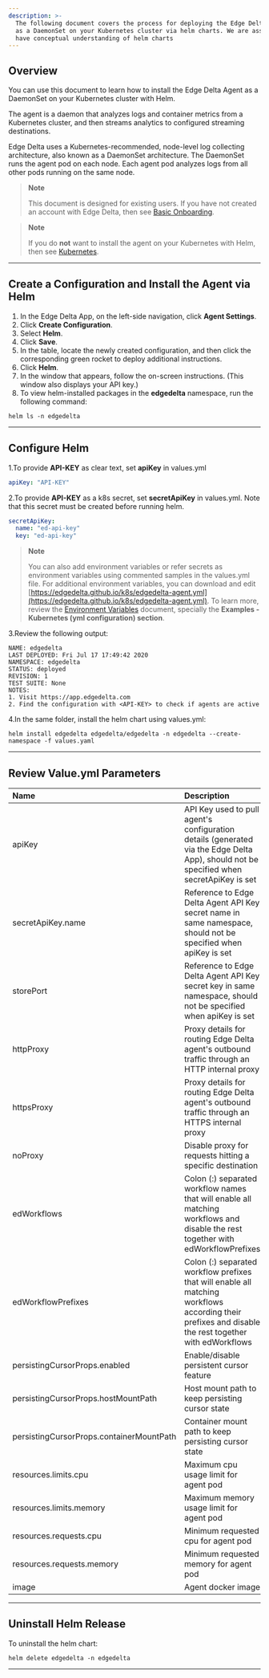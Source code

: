 ```yaml
---
description: >-
  The following document covers the process for deploying the Edge Delta agent
  as a DaemonSet on your Kubernetes cluster via helm charts. We are assuming you
  have conceptual understanding of helm charts
---
```


## Overview

You can use this document to learn how to install the Edge Delta Agent as a DaemonSet on your Kubernetes cluster with Helm.

The agent is a daemon that analyzes logs and container metrics from a Kubernetes cluster, and then streams analytics to configured streaming destinations.

Edge Delta uses a Kubernetes-recommended, node-level log collecting architecture, also known as a DaemonSet architecture. The DaemonSet runs the agent pod on each node. Each agent pod analyzes logs from all other pods running on the same node.

> **Note**
>
> This document is designed for existing users. If you have not created an account with Edge Delta, then see [Basic Onboarding](../basic-onboarding.md).

> **Note**
>
> If you do **not** want to install the agent on your Kubernetes with Helm, then see [Kubernetes](kubernetes.md).

***


## Create a Configuration and Install the Agent via Helm

1. In the Edge Delta App, on the left-side navigation, click **Agent Settings**.
2. Click **Create Configuration**.
3. Select **Helm**.
4. Click **Save**.  
5. In the table, locate the newly created configuration, and then click the corresponding green rocket to deploy additional instructions.
6. Click **Helm**.
7. In the window that appears, follow the on-screen instructions. (This window also displays your API key.)
8. To view helm-installed packages in the **edgedelta** namespace, run the following command:

```
helm ls -n edgedelta
```

***


## Configure Helm

1.To provide **API-KEY** as clear text, set **apiKey** in values.yml

```yaml
apiKey: "API-KEY"
```

2.To provide **API-KEY** as a k8s secret, set **secretApiKey** in values.yml. Note that this secret must be created before running helm.

```yaml
secretApiKey:
  name: "ed-api-key"
  key: "ed-api-key"
```


> **Note**
>
> You can also add environment variables or refer secrets as environment variables using commented samples in the values.yml file. For additional environment variables, you can download and edit [https://edgedelta.github.io/k8s/edgedelta-agent.yml](https://edgedelta.github.io/k8s/edgedelta-agent.yml).
> To learn more, review the [Environment Variables](https://docs.edgedelta.com/installation/environment-variables/) document, specially the **Examples - Kubernetes (yml configuration) section**.

3.Review the following output:

```
NAME: edgedelta
LAST DEPLOYED: Fri Jul 17 17:49:42 2020
NAMESPACE: edgedelta
STATUS: deployed
REVISION: 1
TEST SUITE: None
NOTES:
1. Visit https://app.edgedelta.com
2. Find the configuration with <API-KEY> to check if agents are active
```


4.In the same folder, install the helm chart using values.yml:

```
helm install edgedelta edgedelta/edgedelta -n edgedelta --create-namespace -f values.yaml
```

***

## Review Value.yml Parameters

| Name | Description | Example Value |
| :--- | :--- | :--- |
| apiKey | API Key used to pull agent's configuration details (generated via the Edge Delta App), should not be specified when secretApiKey is set | "8d32..." |
| secretApiKey.name | Reference to Edge Delta Agent API Key secret name in same namespace, should not be specified when apiKey is set | "ed-api-key" |
| storePort | Reference to Edge Delta Agent API Key secret key in same namespace, should not be specified when apiKey is set | "ed-api-key" |
| httpProxy | Proxy details for routing Edge Delta agent's outbound traffic through an HTTP internal proxy | "http://127.0.0.1:3128" |
| httpsProxy | Proxy details for routing Edge Delta agent's outbound traffic through an HTTPS internal proxy | "https://127.0.0.1:3128" |
| noProxy | Disable proxy for requests hitting a specific destination | "https://your-endpoint.com" |
| edWorkflows | Colon (:) separated workflow names that will enable all matching workflows and disable the rest together with edWorkflowPrefixes | "billing-workflow:error-workflow" |
| edWorkflowPrefixes | Colon (:) separated workflow prefixes that will enable all matching workflows according their prefixes and disable the rest together with edWorkflows | "billing:error" |
| persistingCursorProps.enabled | Enable/disable persistent cursor feature | false |
| persistingCursorProps.hostMountPath | Host mount path to keep persisting cursor state | /var/lib/edgedelta |
| persistingCursorProps.containerMountPath | Container mount path to keep persisting cursor state | /var/lib/edgedelta |
| resources.limits.cpu | Maximum cpu usage limit for agent pod | 1000m |
| resources.limits.memory | Maximum memory usage limit for agent pod | 512Mi |
| resources.requests.cpu| Minimum requested cpu for agent pod | 200m |
| resources.requests.memory | Minimum requested memory for agent pod |256Mi |
| image | Agent docker image | edgedelta/agent |

***

## Uninstall Helm Release

To uninstall the helm chart:

```
helm delete edgedelta -n edgedelta
```

***
